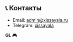 ## 📞 Контакты


- Email: admin@xissayala.ru
- Telegram: [xissayala](https://xissayala.t.me)


**GL 🎮**
